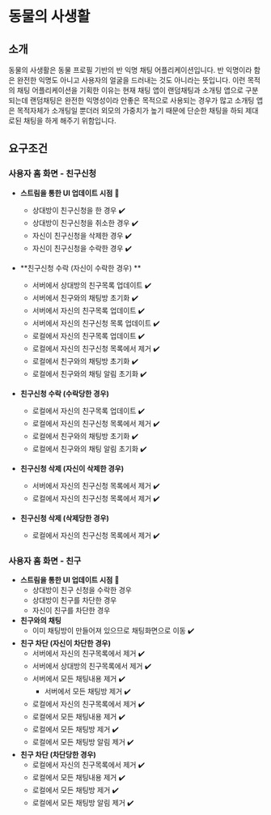 # 동물의 사생활

## 소개

동물의 사생활은 동물 프로필 기반의 반 익명 채팅 어플리케이션입니다. 반 익명이라 함은 완전한 익명도 아니고 사용자의 얼굴을 드러내는 것도 아니라는 뜻입니다. 이런 목적의 채팅 어플리케이션을 기획한 이유는 현재 채팅 앱이 랜덤채팅과 소개팅 앱으로 구분되는데 랜덤채팅은 완전한 익명성이라 안좋은 목적으로 사용되는 경우가 많고 소개팅 앱은 목적자체가 소개팅일 뿐더러 외모의 가중치가 높기 때문에 단순한 채팅을 하되 제대로된 채팅을 하게 해주기 위함입니다.

## 요구조건

### 사용자 홈 화면 - 친구신청

* **스트림을 통한 UI 업데이트 시점** :iphone:
  * 상대방이 친구신청을 한 경우 :heavy_check_mark:
  * 상대방이 친구신청을 취소한 경우 :heavy_check_mark:
  * 자신이 친구신청을 삭제한 경우 :heavy_check_mark:
  * 자신이 친구신청을 수락한 경우 :heavy_check_mark:

* **친구신청 수락 (자신이 수락한 경우) **
  * 서버에서 상대방의 친구목록 업데이트 :heavy_check_mark:
  * 서버에서 친구와의 채팅방 초기화 :heavy_check_mark:
  * 서버에서 자신의 친구목록 업데이트 :heavy_check_mark:
  * 서버에서 자신의 친구신청 목록 업데이트 :heavy_check_mark:
  * 로컬에서 자신의 친구목록 업데이트 :heavy_check_mark:
  * 로컬에서 자신의 친구신청 목록에서 제거 :heavy_check_mark:
  * 로컬에서 친구와의 채팅방 초기화 :heavy_check_mark:
  * 로컬에서 친구와의 채팅 알림 초기화 :heavy_check_mark:
* **친구신청 수락 (수락당한 경우)**
  * 로컬에서 자신의 친구목록 업데이트 ✔️
  * 로컬에서 자신의 친구신청 목록에서 제거 ✔️
  * 로컬에서 친구와의 채팅방 초기화 ✔️
  * 로컬에서 친구와의 채팅 알림 초기화 ✔️
* **친구신청 삭제 (자신이 삭제한 경우)**
  * 서버에서 자신의 친구신청 목록에서 제거 :heavy_check_mark:
  * 로컬에서 자신의 친구신청 목록에서 제거 :heavy_check_mark:
* **친구신청 삭제 (삭제당한 경우)**
  * 로컬에서 자신의 친구신청 목록에서 제거 :heavy_check_mark:

### 사용자 홈 화면 - 친구

* **스트림을 통한 UI 업데이트 시점** 📱
  * 상대방이 친구 신청을 수락한 경우
  * 상대방이 친구를 차단한 경우
  * 자신이 친구를 차단한 경우
* **친구와의 채팅**
  * 이미 채팅방이 만들어져 있으므로 채팅화면으로 이동 :heavy_check_mark:
* **친구 차단 (자신이 차단한 경우)**
  * 서버에서 자신의 친구목록에서 제거 :heavy_check_mark:
  * 서버에서 상대방의 친구목록에서 제거 :heavy_check_mark:
  * 서버에서 모든 채팅내용 제거 :heavy_check_mark:
    * 서버에서 모든 채팅방 제거 :heavy_check_mark:
  * 로컬에서 자신의 친구목록에서 제거 :heavy_check_mark:
  * 로컬에서 모든 채팅내용 제거 :heavy_check_mark:
  * 로컬에서 모든 채팅방 제거 :heavy_check_mark:
  * 로컬에서 모든 채팅방 알림 제거 :heavy_check_mark:
* **친구 차단 (차단당한 경우)**
  * 로컬에서 자신의 친구목록에서 제거 :heavy_check_mark:
  * 로컬에서 모든 채팅내용 제거 :heavy_check_mark:
  * 로컬에서 모든 채팅방 제거 :heavy_check_mark:
  * 로컬에서 모든 채팅방 알림 제거 :heavy_check_mark: